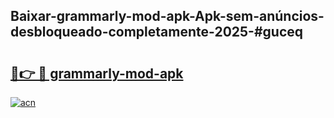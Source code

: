 ## Baixar-grammarly-mod-apk-Apk-sem-anúncios-desbloqueado-completamente-2025-#guceq

# <h2><a href="https://ainizakaria.my?title=grammarly-mod-apk&ref=22M">🔗👉 🔴 grammarly-mod-apk</a></h2>

[![acn](https://github.com/user-attachments/assets/0f9c940e-d8b0-45ae-aac7-cd30a18b3e1c)](https://ainizakaria.my?title=grammarly-mod-apk&ref=22M)

